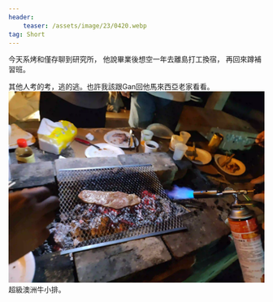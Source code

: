 ```yaml
---
header:
    teaser: /assets/image/23/0420.webp
tag: Short
---
```

今天系烤和僅存聊到研究所，
他說畢業後想空一年去離島打工換宿，
再回來蹲補習班。

其他人考的考，逃的逃。也許我該跟Gan回他馬來西亞老家看看。
![1](/assets/image/23/0420.webp)
超級澳洲牛小排。
